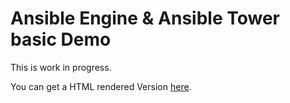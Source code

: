 # Ansible Engine & Ansible Tower basic Demo

This is work in progress.

You can get a HTML rendered Version [here](https://adoc.redhat.partners/lab/build-github.php?guid=<GUID>&file=ansible-demo-guide.adoc&dir=/Tuxos/ansible-demo/master/).
